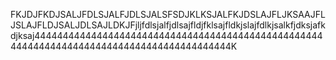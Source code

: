 FKJDJFKDJSALJFDLSJALFJDLSJALSFSDJKLKSJALFKJDSLAJFLJKSAAJFLJSLAJFLDJSALJDLSAJLDKJFjljfdlsjalfjdlsajfldjfklsajfldkjslajfdlkjsalkfjdksjafkdjksaj444444444444444444444444444444444444444444444444444444444444444444444444444444444444444444K
